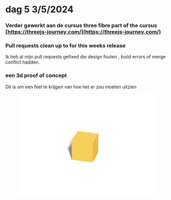 # dag 5 3/5/2024

### Verder gewerkt aan de cursus three fibre part of the cursus  [https://threejs-journey.com/](https://threejs-journey.com/)

### Pull requests clean up to for this weeks release&#x20;

Ik heb al mijn pull requests gefixed die design fouten , build errors of merge conflict hadden.

### een 3d proof of concept&#x20;

Dit is om een feel te krijgen van hoe het er zou moeten uitzien&#x20;

<figure><img src="../.gitbook/assets/image (26).png" alt=""><figcaption></figcaption></figure>

### &#x20;

